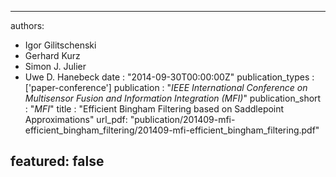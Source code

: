 ---

authors:
- Igor Gilitschenski
- Gerhard Kurz
- Simon J. Julier
- Uwe D. Hanebeck
date : "2014-09-30T00:00:00Z"
publication_types : ['paper-conference']
publication : "*IEEE International Conference on Multisensor Fusion and Information Integration (MFI)*"
publication_short : "*MFI*"
title : "Efficient Bingham Filtering based on Saddlepoint Approximations"
url_pdf: "publication/201409-mfi-efficient_bingham_filtering/201409-mfi-efficient_bingham_filtering.pdf"

featured: false
---